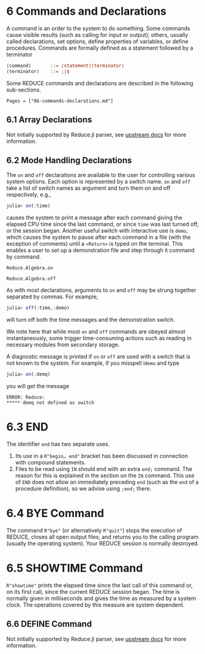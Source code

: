 # 6 Commands and Declarations

A command is an order to the system to do something. Some commands cause visible results (such as calling for input or output); others, usually called declarations, set options, define properties of variables, or define procedures. Commands are formally defined as a statement followed by a terminator

```Julia
⟨command⟩ 		::= ⟨statement⟩⟨terminator⟩
⟨terminator⟩ 	::= ;∣$
```

Some REDUCE commands and declarations are described in the following sub-sections.

```@contents
Pages = ["06-commands-declarations.md"]
```

## 6.1 Array Declarations

Not initially supported by Reduce.jl parser, see [upstream docs](http://www.reduce-algebra.com/manual/manualse21.html) for more information.

## 6.2 Mode Handling Declarations

The `on` and `off` declarations are available to the user for controlling various system options. Each option is represented by a switch name. `on` and `off` take a list of switch names as argument and turn them on and off respectively, e.g.,
```Julia
julia> on(:time)
```
causes the system to print a message after each command giving the elapsed CPU time since the last command, or since `time` was last turned off, or the session began. Another useful switch with interactive use is `demo`, which causes the system to pause after each command in a file (with the exception of comments) until a `<Return>` is typed on the terminal. This enables a user to set up a demonstration file and step through it command by command.

```@docs
Reduce.Algebra.on
```

```@docs
Reduce.Algebra.off
```

As with most declarations, arguments to `on` and `off` may be strung together separated by commas. For example,
```Julia
julia> off(:time,:demo)
```
will turn off both the time messages and the demonstration switch.

We note here that while most `on` and `off` commands are obeyed almost instantaneously, some trigger time-consuming actions such as reading in necessary modules from secondary storage.

A diagnostic message is printed if `on` or `off` are used with a switch that is not known to the system. For example, if you misspell i`demo` and type
```Julia
julia> on(:demq)
```
you will get the message
```
ERROR: Reduce: 
***** demq not defined as switch 
```

# 6.3 END

The identifier `end` has two separate uses.

1. Its use in a `R"begin… end"` bracket has been discussed in connection with compound statements.
2. Files to be read using `IN` should end with an extra `end;` command. The reason for this is explained in the section on the `IN` command. This use of `END` does not allow an immediately preceding `end` (such as the `end` of a procedure definition), so we advise using `;end;` there.

# 6.4 BYE Command

The command `R"bye"` (or alternatively `R"quit"`) stops the execution of REDUCE, closes all open output files, and returns you to the calling program (usually the operating system). Your REDUCE session is normally destroyed.

# 6.5 SHOWTIME Command

`R"showtime"` prints the elapsed time since the last call of this command or, on its first call, since the current REDUCE session began. The time is normally given in milliseconds and gives the time as measured by a system clock. The operations covered by this measure are system dependent.

## 6.6 DEFINE Command

Not initially supported by Reduce.jl parser, see [upstream docs](http://www.reduce-algebra.com/manual/manualse26.html) for more information.
